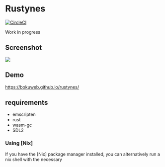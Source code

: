 # Rustynes

[![CircleCI](https://circleci.com/gh/bokuweb/rustynes.svg?style=svg)](https://circleci.com/gh/bokuweb/rustynes)

Work in progress

## Screenshot

<img src="https://github.com/bokuweb/flownes/blob/master/docs/screenshot.png?raw=true" />

## Demo

https://bokuweb.github.io/rustynes/

## requirements

- emscripten
- rust
- wasm-gc
- SDL2

### Using [Nix]

If you have the [Nix] package manager installed, you can alternatively run a nix shell with the necessary